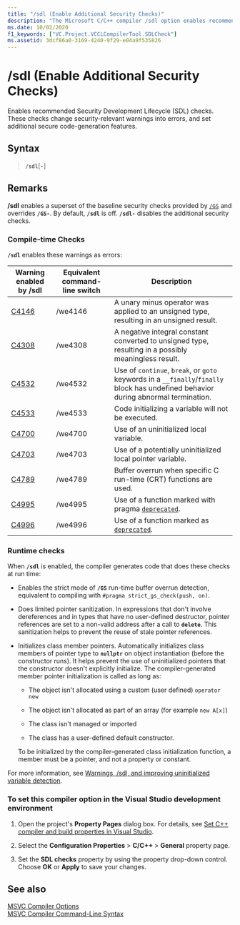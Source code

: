 ```yaml
---
title: "/sdl (Enable Additional Security Checks)"
description: "The Microsoft C/C++ compiler /sdl option enables recommended Security Development Lifecycle (SDL) checks and warnings."
ms.date: 10/02/2020
f1_keywords: ["VC.Project.VCCLCompilerTool.SDLCheck"]
ms.assetid: 3dcf86a0-3169-4240-9f29-e04a9f535826
---
```

# /sdl (Enable Additional Security Checks)

Enables recommended Security Development Lifecycle (SDL) checks. These checks change security-relevant warnings into errors, and set additional secure code-generation features.

## Syntax

> **`/sdl`**[**`-`**]

## Remarks

**/sdl** enables a superset of the baseline security checks provided by [`/GS`](gs-buffer-security-check.md) and overrides **`/GS-`**. By default, **`/sdl`** is off. **`/sdl-`** disables the additional security checks.

### Compile-time Checks

**`/sdl`** enables these warnings as errors:

| Warning enabled by /sdl | Equivalent command-line switch | Description |
|--|--|--|
| [C4146](../../error-messages/compiler-warnings/compiler-warning-level-2-c4146.md) | /we4146 | A unary minus operator was applied to an unsigned type, resulting in an unsigned result. |
| [C4308](../../error-messages/compiler-warnings/compiler-warning-level-2-c4308.md) | /we4308 | A negative integral constant converted to unsigned type, resulting in a possibly meaningless result. |
| [C4532](../../error-messages/compiler-warnings/compiler-warning-level-1-c4532.md) | /we4532 | Use of `continue`, `break`, or `goto` keywords in a `__finally`/`finally` block has undefined behavior during abnormal termination. |
| [C4533](../../error-messages/compiler-warnings/compiler-warning-level-1-c4533.md) | /we4533 | Code initializing a variable will not be executed. |
| [C4700](../../error-messages/compiler-warnings/compiler-warning-level-1-and-level-4-c4700.md) | /we4700 | Use of an uninitialized local variable. |
| [C4703](../../error-messages/compiler-warnings/compiler-warning-level-4-c4703.md) | /we4703 | Use of a potentially uninitialized local pointer variable. |
| [C4789](../../error-messages/compiler-warnings/compiler-warning-level-1-c4789.md) | /we4789 | Buffer overrun when specific C run-time (CRT) functions are used. |
| [C4995](../../error-messages/compiler-warnings/compiler-warning-level-3-c4995.md) | /we4995 | Use of a function marked with pragma [`deprecated`](../../preprocessor/deprecated-c-cpp.md). |
| [C4996](../../error-messages/compiler-warnings/compiler-warning-level-3-c4996.md) | /we4996 | Use of a function marked as [`deprecated`](../../cpp/deprecated-cpp.md). |

### Runtime checks

When **`/sdl`** is enabled, the compiler generates code that does these checks at run time:

- Enables the strict mode of **`/GS`** run-time buffer overrun detection, equivalent to compiling with `#pragma strict_gs_check(push, on)`.

- Does limited pointer sanitization. In expressions that don't involve dereferences and in types that have no user-defined destructor, pointer references are set to a non-valid address after a call to **`delete`**. This sanitization helps to prevent the reuse of stale pointer references.

- Initializes class member pointers. Automatically initializes class members of pointer type to **`nullptr`** on object instantiation (before the constructor runs). It helps prevent the use of uninitialized pointers that the constructor doesn't explicitly initialize. The compiler-generated member pointer initialization is called as long as:

  - The object isn't allocated using a custom (user defined) `operator new`

  - The object isn't allocated as part of an array (for example `new A[x]`)

  - The class isn't managed or imported

  - The class has a user-defined default constructor.

  To be initialized by the compiler-generated class initialization function, a member must be a pointer, and not a property or constant.

For more information, see [Warnings, /sdl, and improving uninitialized variable detection](https://www.microsoft.com/security/blog/2012/06/06/warnings-sdl-and-improving-uninitialized-variable-detection/).

### To set this compiler option in the Visual Studio development environment

1. Open the project's **Property Pages** dialog box. For details, see [Set C++ compiler and build properties in Visual Studio](../working-with-project-properties.md).

1. Select the **Configuration Properties** > **C/C++** > **General** property page.

1. Set the **SDL checks** property by using the property drop-down control. Choose **OK** or **Apply** to save your changes.

## See also

[MSVC Compiler Options](compiler-options.md)<br/>
[MSVC Compiler Command-Line Syntax](compiler-command-line-syntax.md)
